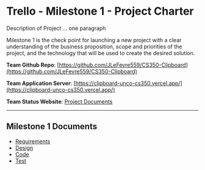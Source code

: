 # Trello - Milestone 1 - Project Charter

Description of Project ...   one paragraph

Milestone 1 is the check point for launching a new project with a clear understanding
of the business proposition, scope and priorities of the project, and the technology
that will be used to create the desired solution.

**Team Github Repo**:  [https://github.com/JLeFevre559/CS350-Clipboard](https://github.com/JLeFevre559/CS350-Clipboard)

**Team Application Server**:  [https://clipboard-unco-cs350.vercel.app/](https://clipboard-unco-cs350.vercel.app/)

**Team Status Website**:  [Project Documents](https://github.com/JLeFevre559/CS350-Clipboard/Documents)

---

## Milestone 1 Documents

* [Requirements](Requirements/Index.md)
* [Design](Design/Index.md)
* [Code](Code/Index.md)
* [Test](Test/Index.md)
